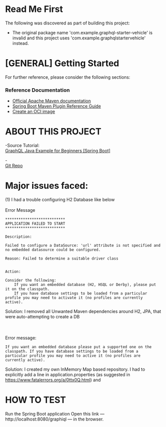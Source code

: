 # Read Me First
The following was discovered as part of building this project:
* The original package name 'com.example.graphql-starter-vehicle' is invalid and this project uses 'com.example.graphqlstartervehicle' instead.

# [GENERAL] Getting Started
For further reference, please consider the following sections:
### Reference Documentation

* [Official Apache Maven documentation](https://maven.apache.org/guides/index.html)
* [Spring Boot Maven Plugin Reference Guide](https://docs.spring.io/spring-boot/docs/2.4.4/maven-plugin/reference/html/)
* [Create an OCI image](https://docs.spring.io/spring-boot/docs/2.4.4/maven-plugin/reference/html/#build-image)

# ABOUT THIS PROJECT


-Source Tutorial: <br>[GraphQL Java Example for Beginners [Spring Boot]](https://dzone.com/articles/a-beginners-guide-to-graphql-with-spring-boot)

-<br>[Git Repo](https://github.com/swathisprasad/graphql-with-spring-boot)
# Major issues faced:

(1) I had a trouble configuring H2 Database like below <br><br>
Error Message
```
***************************
APPLICATION FAILED TO START
***************************

Description:

Failed to configure a DataSource: 'url' attribute is not specified and no embedded datasource could be configured.

Reason: Failed to determine a suitable driver class


Action:

Consider the following:
    If you want an embedded database (H2, HSQL or Derby), please put it on the classpath.
    If you have database settings to be loaded from a particular profile you may need to activate it (no profiles are currently active).
```
Solution: I removed all Unwanted Maven dependencies around H2, JPA, that were auto-attempting to create a DB<br><br> 
<br><br>Error message: 
```
If you want an embedded database please put a supported one on the classpath. If you have database settings to be loaded from a particular profile you may need to active it (no profiles are currently active).
```
Solution: I created my own InMemory Map based repository. I had to explicitly add a line in application.properties (as suggested in https://www.fatalerrors.org/a/0ttx0Q.html) and 

# HOW TO TEST
Run the Spring Boot application
Open this link — http://localhost:8080/graphiql — in the browser.